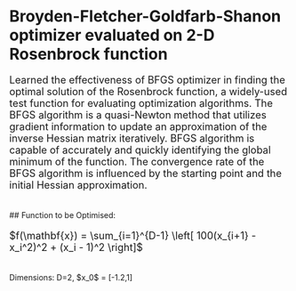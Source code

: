 # Broyden-Fletcher-Goldfarb-Shanon optimizer evaluated on 2-D Rosenbrock function
<p style="font-size:18px;"> Learned the effectiveness of BFGS optimizer in finding the optimal solution of the Rosenbrock function, a widely-used test function for evaluating optimization algorithms. The BFGS algorithm is a quasi-Newton method that utilizes gradient information to update an approximation of the inverse Hessian matrix iteratively. BFGS algorithm is capable of accurately and quickly identifying the global minimum of the function. The convergence rate of the BFGS algorithm is influenced by the starting point and the initial Hessian approximation.
</p> <br>
## Function to be Optimised:
<p style="font-size:18px;"> $f(\mathbf{x}) = \sum_{i=1}^{D-1} \left[ 100(x_{i+1} - x_i^2)^2 + (x_i - 1)^2 \right]$ </p> <br> 
Dimensions: D=2, $x_0$ = [-1.2,1]
